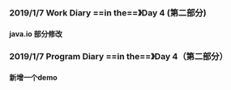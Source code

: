 ### 2019/1/7	Work Diary ==in the==》Day 4 (第二部分)

#### java.io	部分修改

### 2019/1/7	Program Diary	==in the==》Day 4（第二部分）

#### 新增一个demo